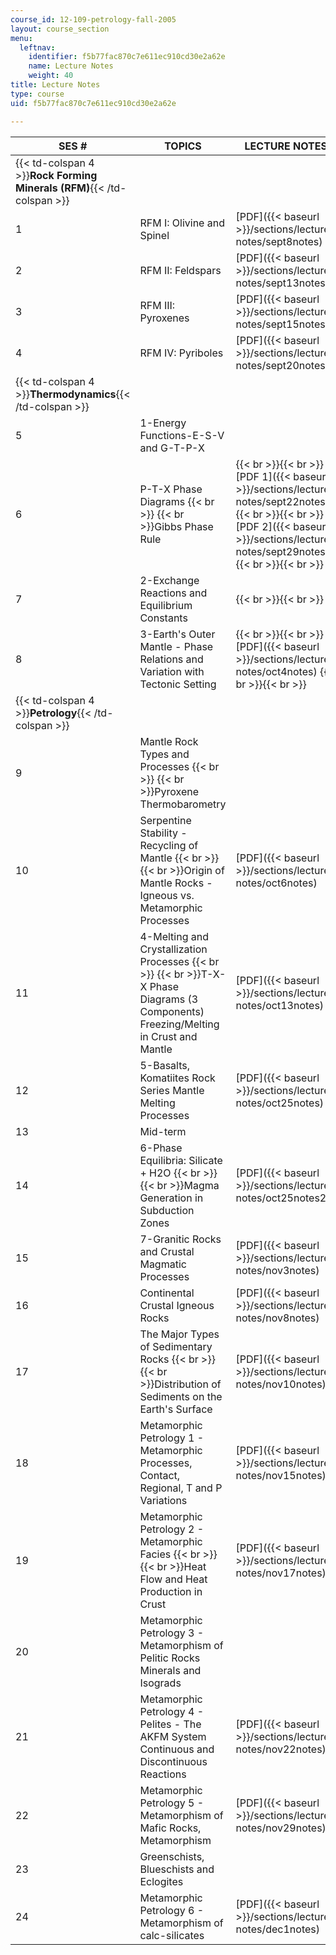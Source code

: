 ```yaml
---
course_id: 12-109-petrology-fall-2005
layout: course_section
menu:
  leftnav:
    identifier: f5b77fac870c7e611ec910cd30e2a62e
    name: Lecture Notes
    weight: 40
title: Lecture Notes
type: course
uid: f5b77fac870c7e611ec910cd30e2a62e

---
```


| SES # | TOPICS | LECTURE NOTES | HANDOUTS |
| --- | --- | --- | --- |
| {{< td-colspan 4 >}}**Rock Forming Minerals (RFM)**{{< /td-colspan >}} ||||
| 1 | RFM I: Olivine and Spinel | [PDF]({{< baseurl >}}/sections/lecture-notes/sept8notes) | &nbsp; |
| 2 | RFM II: Feldspars | [PDF]({{< baseurl >}}/sections/lecture-notes/sept13notes) | &nbsp; |
| 3 | RFM III: Pyroxenes | [PDF]({{< baseurl >}}/sections/lecture-notes/sept15notes) | &nbsp; |
| 4 | RFM IV: Pyriboles | [PDF]({{< baseurl >}}/sections/lecture-notes/sept20notes) | &nbsp; |
| {{< td-colspan 4 >}}**Thermodynamics**{{< /td-colspan >}} ||||
| 5 | 1-Energy Functions-E-S-V and G-T-P-X | &nbsp; | Phase Diagrams ([PDF]({{< baseurl >}}/sections/lecture-notes/phase_diagrams)) |
| 6 | P-T-X Phase Diagrams  {{< br >}}  {{< br >}}Gibbs Phase Rule |  {{< br >}}{{< br >}} [PDF 1]({{< baseurl >}}/sections/lecture-notes/sept22notes) {{< br >}}{{< br >}} [PDF 2]({{< baseurl >}}/sections/lecture-notes/sept29notes) {{< br >}}{{< br >}}  | &nbsp; |
| 7 | 2-Exchange Reactions and Equilibrium Constants |  {{< br >}}{{< br >}}  | &nbsp; |
| 8 | 3-Earth's Outer Mantle - Phase Relations and Variation with Tectonic Setting |  {{< br >}}{{< br >}} [PDF]({{< baseurl >}}/sections/lecture-notes/oct4notes) {{< br >}}{{< br >}}  | Structure of the Earth ([PDF]({{< baseurl >}}/sections/lecture-notes/structure_of_earth)) |
| {{< td-colspan 4 >}}**Petrology**{{< /td-colspan >}} ||||
| 9 | Mantle Rock Types and Processes  {{< br >}}  {{< br >}}Pyroxene Thermobarometry | &nbsp; |
| 10 | Serpentine Stability - Recycling of Mantle  {{< br >}}  {{< br >}}Origin of Mantle Rocks - Igneous vs. Metamorphic Processes | [PDF]({{< baseurl >}}/sections/lecture-notes/oct6notes) | &nbsp; |
| 11 | 4-Melting and Crystallization Processes  {{< br >}}  {{< br >}}T-X-X Phase Diagrams (3 Components) Freezing/Melting in Crust and Mantle | [PDF]({{< baseurl >}}/sections/lecture-notes/oct13notes) | Ternary Systems ([PDF]({{< baseurl >}}/sections/lecture-notes/ternarysystems)) |
| 12 | 5-Basalts, Komatiites Rock Series Mantle Melting Processes | [PDF]({{< baseurl >}}/sections/lecture-notes/oct25notes) | Basalts ([PDF]({{< baseurl >}}/sections/lecture-notes/basalts)) |
| 13 | Mid-term | &nbsp; |
| 14 | 6-Phase Equilibria: Silicate + H2O  {{< br >}}  {{< br >}}Magma Generation in Subduction Zones | [PDF]({{< baseurl >}}/sections/lecture-notes/oct25notes2) | Melting with H2O ([PDF]({{< baseurl >}}/sections/lecture-notes/meltingwithh2o)) |
| 15 | 7-Granitic Rocks and Crustal Magmatic Processes | [PDF]({{< baseurl >}}/sections/lecture-notes/nov3notes) | Magmatic Processes ([PDF]({{< baseurl >}}/sections/lecture-notes/magmaticprocesses)) |
| 16 | Continental Crustal Igneous Rocks | [PDF]({{< baseurl >}}/sections/lecture-notes/nov8notes) | &nbsp; |
| 17 | The Major Types of Sedimentary Rocks  {{< br >}}  {{< br >}}Distribution of Sediments on the Earth's Surface | [PDF]({{< baseurl >}}/sections/lecture-notes/nov10notes) | Sedimentary Protoliths ([PDF]({{< baseurl >}}/sections/lecture-notes/sedimentary_protoliths)) |
| 18 | Metamorphic Petrology 1 - Metamorphic Processes, Contact, Regional, T and P Variations | [PDF]({{< baseurl >}}/sections/lecture-notes/nov15notes) | &nbsp; |
| 19 | Metamorphic Petrology 2 - Metamorphic Facies  {{< br >}}  {{< br >}}Heat Flow and Heat Production in Crust | [PDF]({{< baseurl >}}/sections/lecture-notes/nov17notes) | &nbsp; |
| 20 | Metamorphic Petrology 3 - Metamorphism of Pelitic Rocks Minerals and Isograds | &nbsp; |
| 21 | Metamorphic Petrology 4 - Pelites - The AKFM System Continuous and Discontinuous Reactions | [PDF]({{< baseurl >}}/sections/lecture-notes/nov22notes) | &nbsp; |
| 22 | Metamorphic Petrology 5 - Metamorphism of Mafic Rocks, Metamorphism | [PDF]({{< baseurl >}}/sections/lecture-notes/nov29notes) | &nbsp; |
| 23 | Greenschists, Blueschists and Eclogites | &nbsp; |
| 24 | Metamorphic Petrology 6 - Metamorphism of calc-silicates | [PDF]({{< baseurl >}}/sections/lecture-notes/dec1notes) |